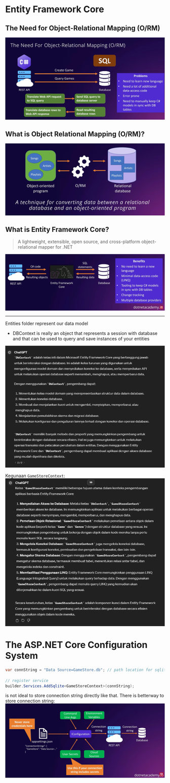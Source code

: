 # Entity Framework Core

## The Need for Object-Relational Mapping (O/RM)
![Image](./images/16-orm.png)


## What is Object Relational Mapping (O/RM)?
![Image](./images/17-what-is-orm.png)

## What is Entity Framework Core?
> A lightweight, extensible, open source, and cross-platform object-relational mapper for .NET

![Image](./images/18-entity-framework-core.png) 


----
Entities folder represent our data model

* DBContext is really an object that represents a session with database and that can be used to query and save instances of your entities

![Image](./images/19-db-context-chatgpt.png)
<br>

Kegunaan `GameStoreContext`: <br>
![Image](./images/20-game-store-context.png)


# The ASP.NET Core Configuration System
```csharp
var connString = "Data Source=GameStore.db"; // path location for sqlite db file

// register service
builder.Services.AddSqlite<GameStoreContext>(connString);
```

is not ideal to store connection string directly like that. There is betterway to store connection string: <br>
![Image](./images/21-better-way.png)